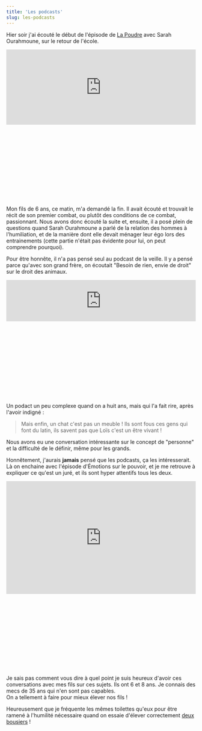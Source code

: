 ```yaml
---
title: 'Les podcasts'
slug: les-podcasts
---
```


Hier soir j'ai écouté le début de l'épisode de [La Poudre](https://boris.schapira.dev/2019/08/lauren-bastide/) avec Sarah Ourahmoune, sur le retour de l'école.

<div class="videoWrapper" style="padding-bottom: 40%;">
<iframe loading="lazy" title="Épisode 54 - Sarah Ourahmoune" src="https://art19.com/shows/la-poudre/episodes/46871438-36d3-42dd-8c53-9f06f0a60840/embed?theme=dark-custom" style="width: 100%; height: 200px; border: 0 none;" scrolling="no"></iframe>
</div>

Mon fils de 6 ans, ce matin, m'a demandé la fin. Il avait écouté et trouvait le récit de son premier combat, ou plutôt des conditions de ce combat, passionnant. Nous avons donc écouté la suite et, ensuite, il a posé plein de questions quand Sarah Ourahmoune a parlé de la relation des hommes à l'humiliation, et de la manière dont elle devait ménager leur égo lors des entrainements (cette partie n'était pas évidente pour lui, on peut comprendre pourquoi).

Pour être honnête, il n'a pas pensé seul au podcast de la veille. Il y a pensé parce qu'avec son grand frère, on écoutait "Besoin de rien, envie de droit" sur le droit des animaux.

<div class="videoWrapper" style="padding-bottom: 40%;">
<iframe loading="lazy" title="A-t-on le droit de manger son chat ?" src="https://embed.acast.com/besoin-de-rien-envie-de-droit/a-t-onledroitdemangersonchat-" frameBorder="0" width="100%" height="110px" allow="autoplay"></iframe>
</div>

Un podact un peu complexe quand on a huit ans, mais qui l'a fait rire, après l'avoir indigné :

> Mais enfin, un chat c'est pas un meuble ! Ils sont fous ces gens qui font du latin, ils savent pas que Loïs c'est un être vivant !

Nous avons eu une conversation intéressante sur le concept de "personne" et la difficulté de le définir, même pour les grands.

Honnêtement, j'aurais **jamais** pensé que les podcasts, ça les intéresserait. Là on enchaine avec l'épisode d'Émotions sur le pouvoir, et je me retrouve à expliquer ce qu'est un juré, et ils sont hyper attentifs tous les deux.

<div class="videoWrapper" style="padding-bottom: 40%;">
<iframe loading="lazy" title="Le pouvoir : est-ce agréable de se sentir puissant.e ?" width="100%" height="300" scrolling="no" frameborder="no" allow="autoplay" src="https://w.soundcloud.com/player/?url=https%3A//api.soundcloud.com/tracks/577062075&color=%23ff5500&auto_play=false&hide_related=false&show_comments=true&show_user=true&show_reposts=false&show_teaser=true&visual=true"></iframe>
</div>

Je sais pas comment vous dire à quel point je suis heureux d'avoir ces conversations avec mes fils sur ces sujets. Ils ont 6 et 8 ans. Je connais des mecs de 35 ans qui n'en sont pas capables.  
On a tellement à faire pour mieux élever nos fils !

Heureusement que je fréquente les mêmes toilettes qu'eux pour être ramené à l'humilité nécessaire quand on essaie d'élever correctement [deux bousiers](/notes/2019-05-petits-noms/) !
